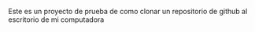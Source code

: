Este es un proyecto de prueba de como clonar un repositorio de github al escritorio de mi computadora